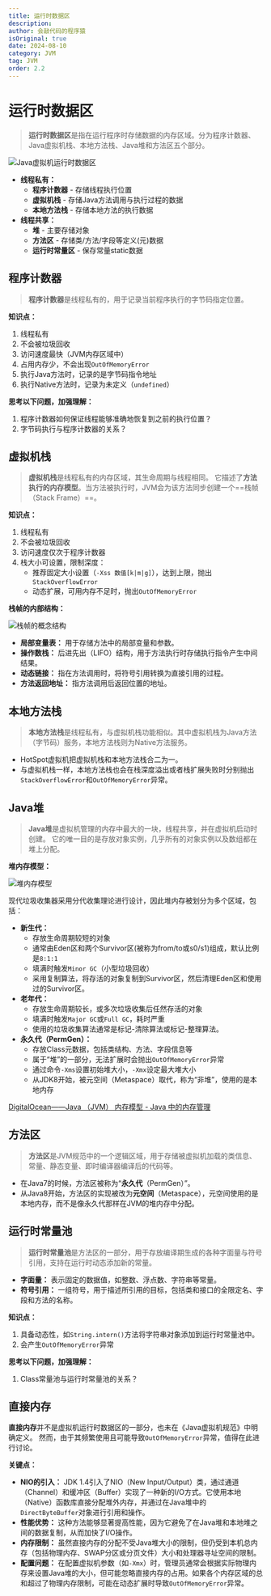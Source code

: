 ```yaml
---
title: 运行时数据区
description:
author: 会敲代码的程序猿
isOriginal: true
date: 2024-08-10
category: JVM
tag: JVM
order: 2.2
---
```


# 运行时数据区

> **运行时数据区**是指在运行程序时存储数据的内存区域。分为程序计数器、Java虚拟机栈、本地方法栈、Java堆和方法区五个部分。

![Java虚拟机运行时数据区](https://img.geekyspace.cn/pictures/2024/202408102247073.png)

* **线程私有：**
  * **程序计数器** - 存储线程执行位置
  * **虚拟机栈** - 存储Java方法调用与执行过程的数据
  * **本地方法栈** - 存储本地方法的执行数据
* **线程共享：**
  * **堆** - 主要存储对象
  * **方法区** - 存储类/方法/字段等定义(元)数据
  * **运行时常量区** - 保存常量static数据

## 程序计数器

> **程序计数器**是线程私有的，用于记录当前程序执行的字节码指定位置。

**知识点：**

1. 线程私有
2. 不会被垃圾回收
3. 访问速度最快（JVM内存区域中）
4. 占用内存少，不会出现`OutOfMemoryError`
5. 执行Java方法时，记录的是字节码指令地址
6. 执行Native方法时，记录为未定义（`undefined`）

**思考以下问题，加强理解：**

1. 程序计数器如何保证线程能够准确地恢复到之前的执行位置？
2. 字节码执行与程序计数器的关系？

## 虚拟机栈

> **虚拟机栈**是线程私有的内存区域，其生命周期与线程相同。
> 它描述了**方法执行的内存模型**。当方法被执行时，JVM会为该方法同步创建一个==栈帧（Stack Frame）==。

**知识点：**

1. 线程私有 
2. 不会被垃圾回收 
3. 访问速度仅次于程序计数器
4. 栈大小可设置，限制深度：
   * 推荐固定大小设置（`-Xss 数值[k|m|g]`），达到上限，抛出`StackOverflowError`
   * 动态扩展，可用内存不足时，抛出`OutOfMemoryError`

**栈帧的内部结构：**

![栈帧的概念结构](https://pdai.tech/images/jvm/jvm/0082zybply1gc8tjehg8bj318m0lbtbu.jpg)

* **局部变量表：** 用于存储方法中的局部变量和参数。
* **操作数栈：** 后进先出（LIFO）结构，用于方法执行时存储执行指令产生中间结果。
* **动态链接：** 指在方法调用时，将符号引用转换为直接引用的过程。
* **方法返回地址：** 指方法调用后返回位置的地址。

## 本地方法栈

> **本地方法栈**是线程私有，与虚拟机栈功能相似。其中虚拟机栈为Java方法（字节码）服务，本地方法栈则为Native方法服务。

* HotSpot虚拟机把虚拟机栈和本地方法栈合二为一。
* 与虚拟机栈一样，本地方法栈也会在栈深度溢出或者栈扩展失败时分别抛出`StackOverflowError`和`OutOfMemoryError`异常。

## Java堆

> **Java堆**是虚拟机管理的内存中最大的一块，线程共享，并在虚拟机启动时创建。
> 它的唯一目的是存放对象实例，几乎所有的对象实例以及数组都在堆上分配。

**堆内存模型：**

![堆内存模型](https://img.geekyspace.cn/pictures/2024/202407172004168.png)

现代垃圾收集器采用分代收集理论进行设计，因此堆内存被划分为多个区域，包括：

* **新生代：**
  * 存放生命周期较短的对象 
  * 通常由Eden区和两个Survivor区(被称为from/to或s0/s1)组成，默认比例是`8:1:1`
  * 填满时触发`Minor GC`（小型垃圾回收）
  * 采用复制算法，将存活的对象复制到Survivor区，然后清理Eden区和使用过的Survivor区。
* **老年代：**
  * 存放生命周期较长，或多次垃圾收集后任然存活的对象
  * 填满时触发`Major GC`或`Full GC`，耗时严重
  * 使用的垃圾收集算法通常是标记-清除算法或标记-整理算法。
* **永久代（PermGen）：** 
  * 存放Class元数据，包括类结构、方法、字段信息等
  * 属于“堆”的一部分，无法扩展时会抛出`OutOfMemoryError`异常
  * 通过命令`-Xms`设置初始堆大小，`-Xmx`设定最大堆大小
  * 从JDK8开始，被元空间（Metaspace）取代，称为“非堆”，使用的是本地内存

[DigitalOcean——Java （JVM） 内存模型 - Java 中的内存管理](https://www.digitalocean.com/community/tutorials/java-jvm-memory-model-memory-management-in-java)

## 方法区

> **方法区**是JVM规范中的一个逻辑区域，用于存储被虚拟机加载的类信息、常量、静态变量、即时编译器编译后的代码等。

* 在Java7的时候，方法区被称为“**永久代**（PermGen）”。 
* 从Java8开始，方法区的实现被改为**元空间**（Metaspace），元空间使用的是本地内存，而不是像永久代那样在JVM的堆内存中分配。

## 运行时常量池

> **运行时常量池**是方法区的一部分，用于存放编译期生成的各种字面量与符号引用，支持在运行时动态添加新的常量。

* **字面量：** 表示固定的数据值，如整数、浮点数、字符串等常量。
* **符号引用：** 一组符号，用于描述所引用的目标，包括类和接口的全限定名、字段和方法的名称。

**知识点：**

1. 具备动态性，如`String.intern()`方法将字符串对象添加到运行时常量池中。 
2. 会产生`OutOfMemoryError`异常

**思考以下问题，加强理解：**

1. Class常量池与运行时常量池的关系？

## 直接内存

**直接内存**并不是虚拟机运行时数据区的一部分，也未在《Java虚拟机规范》中明确定义。
然而，由于其频繁使用且可能导致`OutOfMemoryError`异常，值得在此进行讨论。

**关键点：**
- **NIO的引入：** JDK 1.4引入了NIO（New Input/Output）类，通过通道（Channel）和缓冲区（Buffer）实现了一种新的I/O方式。它使用本地（Native）函数库直接分配堆外内存，并通过在Java堆中的`DirectByteBuffer`对象进行引用和操作。
- **性能优势：** 这种方法能够显著提高性能，因为它避免了在Java堆和本地堆之间的数据复制，从而加快了I/O操作。
- **内存限制：** 虽然直接内存的分配不受Java堆大小的限制，但仍受到本机总内存（包括物理内存、SWAP分区或分页文件）大小和处理器寻址空间的限制。
- **配置问题：** 在配置虚拟机参数（如`-Xmx`）时，管理员通常会根据实际物理内存来设置Java堆的大小，但可能忽略直接内存的占用。如果各个内存区域的总和超过了物理内存限制，可能在动态扩展时导致`OutOfMemoryError`异常。